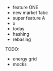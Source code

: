 - feature ONE
- new market 1abc
- super feature A
- x
- today
- hashing
- rebasing



TODO:
- energy grid
- mocks
